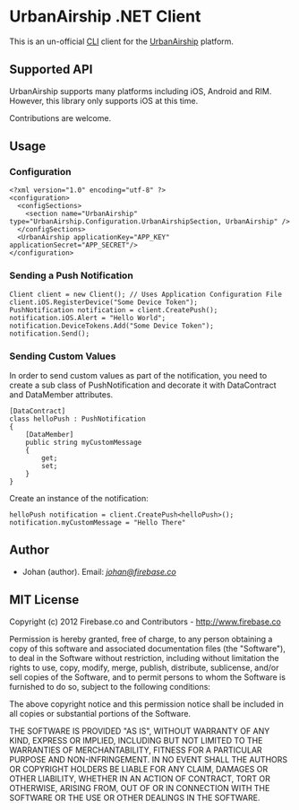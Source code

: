 # UrbanAirship .NET Client

This is an un-official [CLI](http://en.wikipedia.org/wiki/Common_Language_Infrastructure) client for the [UrbanAirship](http://urbanairship.com/) platform.

## Supported API
UrbanAirship supports many platforms including iOS, Android and RIM. However, this library only supports iOS at this time.

Contributions are welcome.

## Usage

### Configuration

    <?xml version="1.0" encoding="utf-8" ?>
    <configuration>
      <configSections>
        <section name="UrbanAirship" type="UrbanAirship.Configuration.UrbanAirshipSection, UrbanAirship" />
      </configSections>
      <UrbanAirship applicationKey="APP_KEY" applicationSecret="APP_SECRET"/>
    </configuration>

### Sending a Push Notification

    Client client = new Client(); // Uses Application Configuration File
    client.iOS.RegisterDevice("Some Device Token");
    PushNotification notification = client.CreatePush();
    notification.iOS.Alert = "Hello World";
    notification.DeviceTokens.Add("Some Device Token");
    notification.Send();

### Sending Custom Values


In order to send custom values as part of the notification, you need to create a sub class of PushNotification and decorate it with DataContract and DataMember attributes.

    [DataContract]
    class helloPush : PushNotification
    {
        [DataMember]
        public string myCustomMessage
        {
            get;
            set;
        }
    }

Create an instance of the notification:

    helloPush notification = client.CreatePush<helloPush>();
    notification.myCustomMessage = "Hello There"

## Author

* Johan (author). Email: *johan@firebase.co*

## MIT License

Copyright (c) 2012 Firebase.co and Contributors - http://www.firebase.co

Permission is hereby granted, free of charge, to any person obtaining a copy
of this software and associated documentation files (the "Software"), to deal
in the Software without restriction, including without limitation the rights
to use, copy, modify, merge, publish, distribute, sublicense, and/or sell
copies of the Software, and to permit persons to whom the Software is
furnished to do so, subject to the following conditions:

The above copyright notice and this permission notice shall be included in
all copies or substantial portions of the Software.

THE SOFTWARE IS PROVIDED "AS IS", WITHOUT WARRANTY OF ANY KIND, EXPRESS OR
IMPLIED, INCLUDING BUT NOT LIMITED TO THE WARRANTIES OF MERCHANTABILITY,
FITNESS FOR A PARTICULAR PURPOSE AND NON-INFRINGEMENT. IN NO EVENT SHALL THE
AUTHORS OR COPYRIGHT HOLDERS BE LIABLE FOR ANY CLAIM, DAMAGES OR OTHER
LIABILITY, WHETHER IN AN ACTION OF CONTRACT, TORT OR OTHERWISE, ARISING FROM,
OUT OF OR IN CONNECTION WITH THE SOFTWARE OR THE USE OR OTHER DEALINGS IN
THE SOFTWARE.